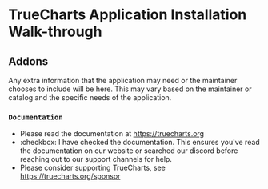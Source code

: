 # TrueCharts Application Installation Walk-through

## Addons

Any extra information that the application may need or the maintainer chooses to include will be here. This may vary based on the maintainer or catalog and the specific needs of the application.

### `Documentation`

- Please read the documentation at https://truecharts.org
- :checkbox: I have checked the documentation. This ensures you've read the documentation on our website or searched our discord before reaching out to our support channels for help.
- Please consider supporting TrueCharts, see https://truecharts.org/sponsor
